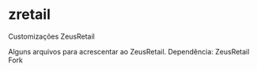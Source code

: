 # zretail
Customizações ZeusRetail

Alguns arquivos para acrescentar ao ZeusRetail.
Dependência: ZeusRetail Fork
